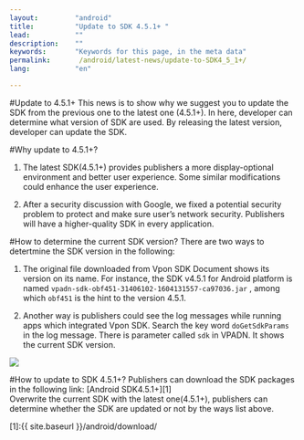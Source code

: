 ```yaml
---
layout:         "android"
title:          "Update to SDK 4.5.1+ "
lead:           ""
description:    ""
keywords:       "Keywords for this page, in the meta data"
permalink:       /android/latest-news/update-to-SDK4_5_1+/
lang:           "en"

---
```


#Update to 4.5.1+
This news is to show why we suggest you to update the SDK from the previous one to the latest one (4.5.1+). In here, developer can determine what version of SDK are used. By releasing the latest version, developer can update the SDK.

#Why update to 4.5.1+?

1. The latest SDK(4.5.1+) provides publishers a more display-optional environment and better user experience. Some similar modifications could enhance the user experience.

2. After a security discussion with Google, we fixed a potential security problem to protect and make sure user’s network security. Publishers will have a higher-quality SDK in every application.

#How to determine the current SDK version?
There are two ways to detertmine the SDK version in the following:

1. The original file downloaded from Vpon SDK Document shows its version on its name. For instance, the SDK v4.5.1 for Android platform is named `vpadn-sdk-obf451-31406102-1604131557-ca97036.jar` ,  among which `obf451` is the hint to the version 4.5.1.

2. Another way is publishers could see the log messages while running apps which integrated Vpon SDK. Search the key word `doGetSdkParams`  in the log message. There is parameter called `sdk` in VPADN. It shows the current SDK version.
<img src="{{site.imgurl}}/Update to 4_5_1.png" >


#How to update to SDK 4.5.1+?
Publishers can download the SDK packages in the following link:
[Android SDK4.5.1+][1] <br>
Overwrite the current SDK with the latest one(4.5.1+), publishers can determine whether the SDK are updated or not by the ways list above.



[1]:{{ site.baseurl }}/android/download/
